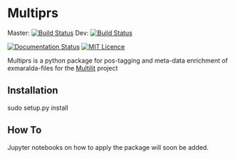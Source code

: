 # Multiprs 

Master: [![Build Status](https://travis-ci.org/fkuhn/multiprs.svg?branch=master)](https://travis-ci.org/fkuhn/multiprs)
Dev: [![Build Status](https://travis-ci.org/fkuhn/multiprs.svg?branch=dev)](https://travis-ci.org/fkuhn/multiprs)

[![Documentation Status](https://readthedocs.org/projects/multiprs/badge/?version=latest)](http://multiprs.readthedocs.io/en/latest/?badge=latest)
[![MIT Licence](https://badges.frapsoft.com/os/mit/mit.svg?v=103)](https://opensource.org/licenses/mit-license.php)   


Multiprs is a python package for pos-tagging and meta-data enrichment of exmaralda-files for the [Multilit](http://www.uni-potsdam.de/daf/projekte/multilit.html)
 project 

## Installation

sudo setup.py install 

## How To 
Jupyter notebooks on how to apply the package will soon be added.
